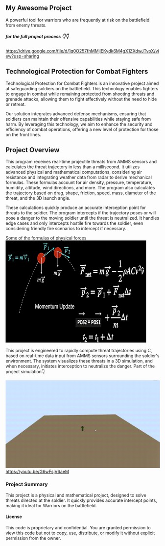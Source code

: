 ## My Awesome Project

A powerful tool for warriors who are frequently at risk on the battlefield from enemy threats.
##### for the full project process 👇👇
https://drive.google.com/file/d/1q0O257fhMMjlEKydk6M4gX1ZXdwJTvoX/view?usp=sharing

## Technological Protection for Combat Fighters
Technological Protection for Combat Fighters is an innovative project aimed at safeguarding soldiers on the battlefield. This technology enables fighters to engage in combat while remaining protected from shooting threats and grenade attacks, allowing them to fight effectively without the need to hide or retreat.

Our solution integrates advanced defense mechanisms, ensuring that soldiers can maintain their offensive capabilities while staying safe from harm. By leveraging this technology, we aim to enhance the security and efficiency of combat operations, offering a new level of protection for those on the front lines.



## Project Overview
This program receives real-time projectile threats from AMMS sensors and calculates the threat trajectory in less than a millisecond. It utilizes advanced physical and mathematical computations, considering air resistance and integrating weather data from radar to derive mechanical formulas. These formulas account for air density, pressure, temperature, humidity, altitude, wind directions, and more. The program also calculates the trajectory based on drag, shape, friction, speed, mass, diameter of the threat, and the 3D launch angle.

These calculations quickly produce an accurate interception point for threats to the soldier. The program intercepts if the trajectory poses or will pose a danger to the moving soldier until the threat is neutralized. It handles edge cases and only intercepts hostile fire towards the soldier, even considering friendly fire scenarios to intercept if necessary.

Some of the formulas of physical forces
 ![simulation](Physics.png)


This project is engineered to rapidly compute threat trajectories using C, based on real-time data input from AMMS sensors surrounding the soldier's environment. The system visualizes these threats in a 3D simulation, and when necessary, initiates interception to neutralize the danger.
Part of the project simulation👇

 ![simulation](simulation.gif)
https://youtu.be/G6wFsjV6aeM
###  Project Summary
This project is a physical and mathematical project, designed to solve threats directed at the soldier. It quickly provides accurate intercept points, making it ideal for Warriors on the battlefield.

#### License
This code is proprietary and confidential. You are granted permission to view this code but not to copy, use, distribute, or modify it without explicit permission from the owner.
